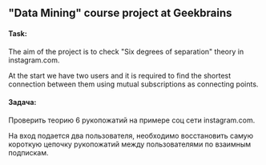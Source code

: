 ## "Data Mining" course project at Geekbrains

#### Task:
The aim of the project is to check "Six degrees of separation" theory in
instagram.com. 

At the start we have two users and it is required to find the shortest
connection between them using mutual subscriptions as connecting points.

#### Задача:
Проверить теорию 6 рукопожатий на примере соц сети instagram.com. 

На вход подается два пользователя, необходимо восстановить самую короткую
цепочку рукопожатий между пользователями по взаимным подпискам.

